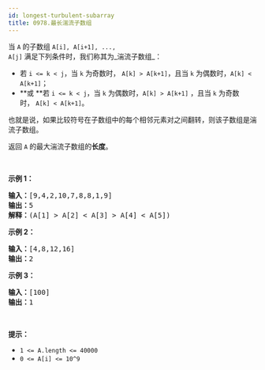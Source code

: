 ```yaml
---
id: longest-turbulent-subarray
title: 0978.最长湍流子数组
---
```

当 <code>A</code> 的子数组 <code>A[i], A[i+1], ..., A[j]</code> 满足下列条件时，我们称其为_湍流子数组_：


- 若 <code>i &lt;= k &lt; j</code>，当 <code>k</code> 为奇数时， <code>A[k] &gt; A[k+1]</code>，且当 <code>k</code> 为偶数时，<code>A[k] &lt; A[k+1]</code>；
- **或 **若 <code>i &lt;= k &lt; j</code>，当 <code>k</code> 为偶数时，<code>A[k] &gt; A[k+1]</code> ，且当 <code>k</code> 为奇数时， <code>A[k] &lt; A[k+1]</code>。

也就是说，如果比较符号在子数组中的每个相邻元素对之间翻转，则该子数组是湍流子数组。

返回 <code>A</code> 的最大湍流子数组的**长度**。

 

**示例 1：**


<pre><strong>输入：</strong>[9,4,2,10,7,8,8,1,9]<br/><strong>输出：</strong>5<br/><strong>解释：</strong>(A[1] &gt; A[2] &lt; A[3] &gt; A[4] &lt; A[5])<br/></pre>

**示例 2：**


<pre><strong>输入：</strong>[4,8,12,16]<br/><strong>输出：</strong>2<br/></pre>

**示例 3：**


<pre><strong>输入：</strong>[100]<br/><strong>输出：</strong>1<br/></pre>

 

**提示：**

- <code>1 &lt;= A.length &lt;= 40000</code>
- <code>0 &lt;= A[i] &lt;= 10^9</code>